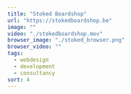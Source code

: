 ```yaml
---
title: "Stoked Boardshop"
url: "https://stokedboardshop.be"
image: ""
video: "./stokedboardshop.mov"
browser_image: "./stoked_browser.png"
browser_video: ""
tags:
  - webdesign
  - development
  - consultancy
sort: 4
---
```

